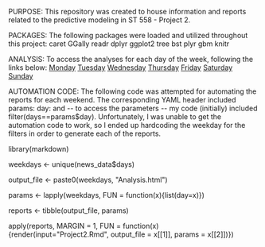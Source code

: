 PURPOSE:
This repository was created to house information and reports related to the predictive modeling in ST 558 - Project 2. 

PACKAGES:
The following packages were loaded and utilized throughout this project:
caret
GGally
readr
dplyr
ggplot2
tree
bst
plyr
gbm
knitr

ANALYSIS:
To access the analyses for each day of the week, following the links below:
[Monday](Project2.md)
[Tuesday](Tuesday.md)
[Wednesday](Wednesday.md)
[Thursday](Thursday.md)
[Friday](Friday.md)
[Saturday](Saturday.md)
[Sunday](Sunday.md)

AUTOMATION CODE:
The following code was attempted for automating the reports for each weekend. The corresponding YAML header included params: day: and -- to access the parameters -- my code (initially) included filter(days==params$day). Unfortunately, I was unable to get the automation code to work, so I ended up hardcoding the weekday for the filters in order to generate each of the reports. 

library(markdown)

weekdays <- unique(news_data$days)

output_file <- paste0(weekdays, "Analysis.html")

params <- lapply(weekdays, FUN = function(x){list(day=x)})

reports <- tibble(output_file, params)

apply(reports, MARGIN = 1, FUN = function(x){render(input="Project2.Rmd",
                                                    output_file = x[[1]], params = x[[2]])})
